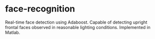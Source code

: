 face-recognition
================

Real-time face detection using Adaboost.
Capable of detecting upright frontal faces observed in reasonable lighting conditions.
Implemented in Matlab.
